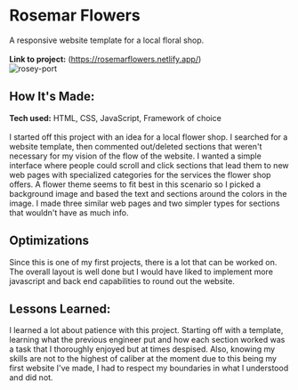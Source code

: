 
# Rosemar Flowers
A responsive website template for a local floral shop.
<br>
<br>
**Link to project:** (https://rosemarflowers.netlify.app/)
<br>
![rosey-port](https://user-images.githubusercontent.com/109254463/215358377-3d59f7a5-3a64-4246-b30a-f518de444277.PNG)

## How It's Made:
**Tech used:** HTML, CSS, JavaScript, Framework of choice
<br>
<br>
I started off this project with an idea for a local flower shop. I searched for a website template, then commented out/deleted sections that weren't necessary for my vision of the flow of the website. I wanted a simple interface where people could scroll and click sections that lead them to new web pages with specialized categories for the services the flower shop offers. A flower theme seems to fit best in this scenario so I picked a background image and based the text and sections around the colors in the image. I made three similar web pages and two simpler types for sections that wouldn't have as much info.  
## Optimizations
Since this is one of my first projects, there is a lot that can be worked on. The overall layout is well done but I would have liked to implement more javascript and back end capabilities to round out the website. 

## Lessons Learned:

I learned a lot about patience with this project. Starting off with a template, learning what the previous engineer put and how each section worked was a task that I thoroughly enjoyed but at times despised. Also, knowing my skills are not to the highest of caliber at the moment due to this being my first website I've made, I had to respect my boundaries in what I understood and did not. 


